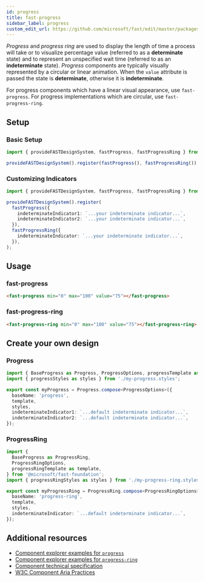```yaml
---
id: progress
title: fast-progress
sidebar_label: progress
custom_edit_url: https://github.com/microsoft/fast/edit/master/packages/web-components/fast-foundation/src/progress/README.md
---
```


_Progress_ and _progress ring_ are used to display the length of time a process will take or to visualize percentage value (referred to as a **determinate** state) and to represent an unspecified wait time (referred to as an **indeterminate** state). _Progress_ components are typically visually represented by a circular or linear animation. When the `value` attribute is passed the state is **determinate**, otherwise it is **indeterminate**.

For progress components which have a linear visual appearance, use `fast-progress`. For progress implementations which are circular, use `fast-progress-ring`.

## Setup

### Basic Setup

```ts
import { provideFASTDesignSystem, fastProgress, fastProgressRing } from '@microsoft/fast-components';

provideFASTDesignSystem().register(fastProgress(), fastProgressRing());
```

### Customizing Indicators

```ts
import { provideFASTDesignSystem, fastProgress, fastProgressRing } from '@microsoft/fast-components';

provideFASTDesignSystem().register(
  fastProgress({
    indeterminateIndicator1: `...your indeterminate indicator...`,
    indeterminateIndicator2: `...your indeterminate indicator...`,
  }),
  fastProgressRing({
    indeterminateIndicator: `...your indeterminate indicator...`,
  }),
);
```

## Usage

### fast-progress

```html live
<fast-progress min="0" max="100" value="75"></fast-progress>
```

### fast-progress-ring

```html live
<fast-progress-ring min="0" max="100" value="75"></fast-progress-ring>
```

## Create your own design

### Progress

```ts
import { BaseProgress as Progress, ProgressOptions, progressTemplate as template } from '@microsoft/fast-foundation';
import { progressStyles as styles } from './my-progress.styles';

export const myProgress = Progress.compose<ProgressOptions>({
  baseName: 'progress',
  template,
  styles,
  indeterminateIndicator1: `...default indeterminate indicator...`,
  indeterminateIndicator2: `...default indeterminate indicator...`,
});
```

### ProgressRing

```ts
import {
  BaseProgress as ProgressRing,
  ProgressRingOptions,
  progressRingTemplate as template,
} from '@microsoft/fast-foundation';
import { progressRingStyles as styles } from './my-progress-ring.styles';

export const myProgressRing = ProgressRing.compose<ProgressRingOptions>({
  baseName: 'progress-ring',
  template,
  styles,
  indeterminateIndicator: `...default indeterminate indicator...`,
});
```

## Additional resources

- [Component explorer examples for `progress`](https://explore.fast.design/components/fast-progress)
- [Component explorer examples for `progress-ring`](https://explore.fast.design/components/fast-progress-ring)
- [Component technical specification](https://github.com/microsoft/fast/blob/master/packages/web-components/fast-foundation/src/progress/progress.spec.md)
- [W3C Component Aria Practices](https://www.w3.org/TR/wai-aria/#progressbar)
